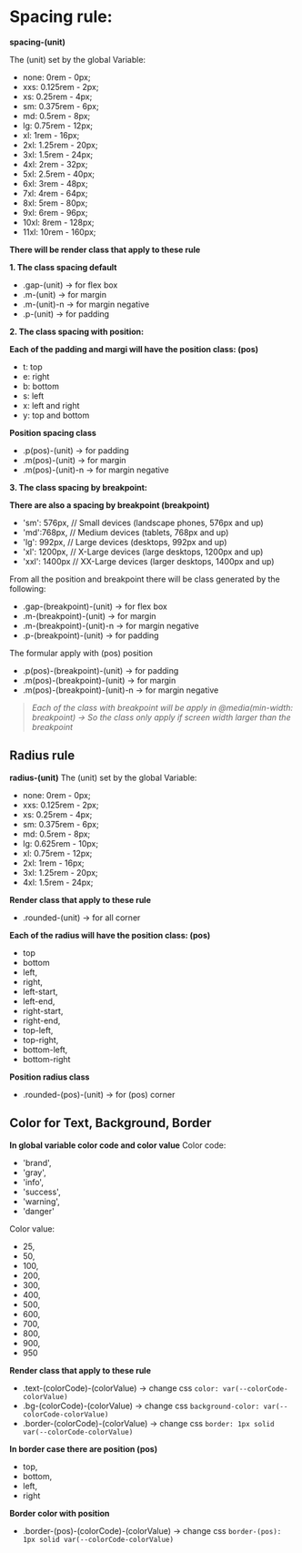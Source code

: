 # Spacing rule:

**spacing-(unit)**

The (unit) set by the global Variable:

- none: 0rem - 0px;
- xxs: 0.125rem - 2px;
- xs: 0.25rem - 4px;
- sm: 0.375rem - 6px;
- md: 0.5rem - 8px;
- lg: 0.75rem - 12px;
- xl: 1rem - 16px;
- 2xl: 1.25rem - 20px;
- 3xl: 1.5rem - 24px;
- 4xl: 2rem - 32px;
- 5xl: 2.5rem - 40px;
- 6xl: 3rem - 48px;
- 7xl: 4rem - 64px;
- 8xl: 5rem - 80px;
- 9xl: 6rem - 96px;
- 10xl: 8rem - 128px;
- 11xl: 10rem - 160px;

**There will be render class that apply to these rule**

**1. The class spacing default**

- .gap-(unit) -> for flex box
- .m-(unit) -> for margin
- .m-(unit)-n -> for margin negative
- .p-(unit) -> for padding

**2. The class spacing with position:**

**Each of the padding and margi will have the position class: (pos)**

- t: top
- e: right
- b: bottom
- s: left
- x: left and right
- y: top and bottom

**Position spacing class**

- .p(pos)-(unit) -> for padding
- .m(pos)-(unit) -> for margin
- .m(pos)-(unit)-n -> for margin negative

**3. The class spacing by breakpoint:**

**There are also a spacing by breakpoint (breakpoint)**

- 'sm': 576px, // Small devices (landscape phones, 576px and up)
- 'md':768px, // Medium devices (tablets, 768px and up)
- 'lg': 992px, // Large devices (desktops, 992px and up)
- 'xl': 1200px, // X-Large devices (large desktops, 1200px and up)
- 'xxl': 1400px // XX-Large devices (larger desktops, 1400px and up)

From all the position and breakpoint there will be class generated by the following:

- .gap-(breakpoint)-(unit) -> for flex box
- .m-(breakpoint)-(unit) -> for margin
- .m-(breakpoint)-(unit)-n -> for margin negative
- .p-(breakpoint)-(unit) -> for padding

The formular apply with (pos) position

- .p(pos)-(breakpoint)-(unit) -> for padding
- .m(pos)-(breakpoint)-(unit) -> for margin
- .m(pos)-(breakpoint)-(unit)-n -> for margin negative

> _Each of the class with breakpoint will be apply in @media(min-width: breakpoint) -> So the class only apply if screen width larger than the
> breakpoint_

## Radius rule

**radius-(unit)**
The (unit) set by the global Variable:

- none: 0rem - 0px;
- xxs: 0.125rem - 2px;
- xs: 0.25rem - 4px;
- sm: 0.375rem - 6px;
- md: 0.5rem - 8px;
- lg: 0.625rem - 10px;
- xl: 0.75rem - 12px;
- 2xl: 1rem - 16px;
- 3xl: 1.25rem - 20px;
- 4xl: 1.5rem - 24px;

**Render class that apply to these rule**

- .rounded-(unit) -> for all corner

**Each of the radius will have the position class: (pos)**

- top
- bottom
- left,
- right,
- left-start,
- left-end,
- right-start,
- right-end,
- top-left,
- top-right,
- bottom-left,
- bottom-right

**Position radius class**

- .rounded-(pos)-(unit) -> for (pos) corner

## Color for Text, Background, Border

**In global variable color code and color value**
Color code:

- 'brand',
- 'gray',
- 'info',
- 'success',
- 'warning',
- 'danger'

Color value:

- 25,
- 50,
- 100,
- 200,
- 300,
- 400,
- 500,
- 600,
- 700,
- 800,
- 900,
- 950

**Render class that apply to these rule**

- .text-(colorCode)-(colorValue) -> change css `color: var(--colorCode-colorValue)`
- .bg-(colorCode)-(colorValue) -> change css `background-color: var(--colorCode-colorValue)`
- .border-(colorCode)-(colorValue) -> change css `border: 1px solid var(--colorCode-colorValue)`

**In border case there are position (pos)**

- top,
- bottom,
- left,
- right

**Border color with position**

- .border-(pos)-(colorCode)-(colorValue) -> change css `border-(pos): 1px solid var(--colorCode-colorValue)`
